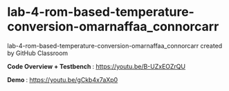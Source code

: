 # lab-4-rom-based-temperature-conversion-omarnaffaa_connorcarr
lab-4-rom-based-temperature-conversion-omarnaffaa_connorcarr created by GitHub Classroom

<b> Code Overview + Testbench </b>: https://youtu.be/B-UZxEOZrQU

<b> Demo </b>: https://youtu.be/gCkb4x7aXp0
